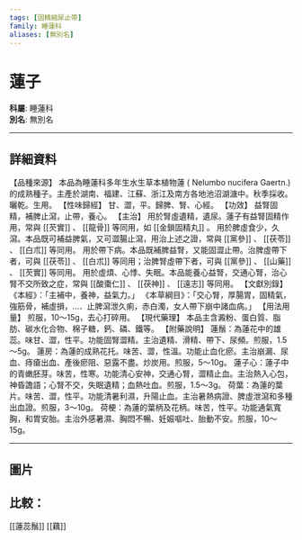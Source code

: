 ```yaml
---
tags: [固精縮尿止帶]
family: 睡蓮科
aliases: [無別名]
---
```


# 蓮子

**科屬**: 睡蓮科  
**別名**: 無別名  

---

## 詳細資料
【品種來源】
本品為睡蓮科多年生水生草本植物蓮 (
Nelumbo nucifera
Gaertn.) 的成熟種子。主產於湖南、福建、江蘇、浙江及南方各地池沼湖溏中。秋季採收。曬乾。生用。
【性味歸經】
甘、澀，平。歸脾、腎、心經。
【功效】
益腎固精，補脾止瀉，止帶，養心。
【主治】
用於腎虛遺精，遺尿。蓮子有益腎固精作用，常與 [[芡實]] 、 [[龍骨]] 等同用，如 [[金鎖固精丸]] 。
用於脾虛食少，久瀉。本品既可補益脾氣，又可澀腸止瀉，用治上述之證，常與 [[黨參]] 、 [[茯苓]] 、 [[白朮]] 等同用。
用於帶下病。本品既補脾益腎，又能固澀止帶。治脾虛帶下者，可與 [[茯苓]] 、 [[白朮]] 等同用；治脾腎虛帶下者，可與 [[黨參]] 、 [[山藥]] 、 [[芡實]] 等同用。
用於虛煩、心悸、失眠。本品能養心益腎，交通心腎，治心腎不交所致之症，常與 [[酸棗仁]] 、 [[茯神]] 、 [[遠志]] 等同用。
【文獻別錄】
《本經》：「主補中，養神，益氣力。」
《本草綱目》：「交心腎，厚腸胃，固精氣，強筋骨，補虛損，…．止脾瀉泄久痢，赤白濁，女人帶下崩中諸血病。」
【用法用量】
煎服，10～15g，去心打碎用。
【現代藥理】
本品主含澱粉、蛋白質、脂肪、碳水化合物、棉子糖，鈣、磷、鐵等。
【附藥說明】
蓮鬚：為蓮花中的雄蕊。味甘、澀，性平。功能固腎澀精。主治遺精、滑精、帶下、尿頻。煎服，1.5～5g。
蓮房：為蓮的成熟花托。味苦、澀，性溫。功能止血化瘀。主治崩漏、尿血、痔瘡出血、產後瘀阻、惡露不盡。炒炭用。煎服，5～10g。
蓮子心：蓮子中的青嫩胚芽。味苦，性寒。功能清心安神，交通心腎，澀精止血。主治熱入心包，神昏譫語；心腎不交，失眠遺精；血熱吐血。煎服，1.5～3g。
荷葉：為蓮的葉片。味苦、澀，性平。功能清暑利濕，升陽止血。主治暑熱病證、脾虛泄瀉和多種出血證。煎服，3～10g。
荷梗：為蓮的葉柄及花柄。味苦，性平。功能通氣寬胸，和胃安胎。主治外感暑濕、胸悶不暢、妊娠嘔吐、胎動不安。煎服，10～15g。

---

## 圖片
## 比較：
[[蓮蕊鬚]]
[[藕]]
